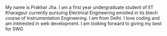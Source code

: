 My name is Prakhar Jha. I am a first year undergraduate student of IIT Kharagpur currently pursuing Electrical Engineering enrolled in its btech course of Instrumentation Engineering. I am from Delhi. I love coding and am interested in web development. I am looking forward to giving my best for SWG